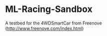# ML-Racing-Sandbox
A testbed for the 4WDSmartCar from Freenove (http://www.freenove.com/index.html)
